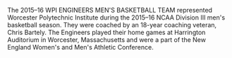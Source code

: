 The 2015–16 WPI ENGINEERS MEN'S BASKETBALL TEAM represented Worcester Polytechnic Institute during the 2015–16 NCAA Division III men's basketball season. They were coached by an 18-year coaching veteran, Chris Bartely. The Engineers played their home games at Harrington Auditorium in Worcester, Massachusetts and were a part of the New England Women's and Men's Athletic Conference.
